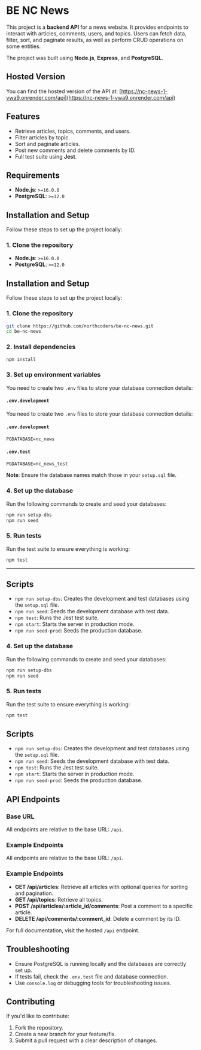 # BE NC News

This project is a **backend API** for a news website. It provides endpoints to interact with articles, comments, users, and topics. Users can fetch data, filter, sort, and paginate results, as well as perform CRUD operations on some entities.

The project was built using **Node.js**, **Express**, and **PostgreSQL**.



## Hosted Version



You can find the hosted version of the API at: [https://nc-news-1-vwa9.onrender.com/api](https://nc-news-1-vwa9.onrender.com/api)



## Features



- Retrieve articles, topics, comments, and users.
- Filter articles by topic.
- Sort and paginate articles.
- Post new comments and delete comments by ID.
- Full test suite using **Jest**.



## Requirements

- **Node.js**: `>=16.0.0`
- **PostgreSQL**: `>=12.0`



## Installation and Setup

Follow these steps to set up the project locally:

### 1. Clone the repository



- **Node.js**: `>=16.0.0`
- **PostgreSQL**: `>=12.0`



## Installation and Setup

Follow these steps to set up the project locally:

### 1. Clone the repository

```bash
git clone https://github.com/northcoders/be-nc-news.git
cd be-nc-news
```

### 2. Install dependencies



```bash
npm install
```

### 3. Set up environment variables

You need to create two `.env` files to store your database connection details:

#### `.env.development`


You need to create two `.env` files to store your database connection details:

#### `.env.development`

```
PGDATABASE=nc_news
```

#### `.env.test`



```
PGDATABASE=nc_news_test
```

**Note**: Ensure the database names match those in your `setup.sql` file.

### 4. Set up the database

Run the following commands to create and seed your databases:

```bash
npm run setup-dbs
npm run seed
```

### 5. Run tests

Run the test suite to ensure everything is working:

```bash
npm test
```

---

## Scripts

- `npm run setup-dbs`: Creates the development and test databases using the `setup.sql` file.
- `npm run seed`: Seeds the development database with test data.
- `npm test`: Runs the Jest test suite.
- `npm start`: Starts the server in production mode.
- `npm run seed-prod`: Seeds the production database.



### 4. Set up the database

Run the following commands to create and seed your databases:

```bash
npm run setup-dbs
npm run seed
```

### 5. Run tests

Run the test suite to ensure everything is working:

```bash
npm test
```



## Scripts

- `npm run setup-dbs`: Creates the development and test databases using the `setup.sql` file.
- `npm run seed`: Seeds the development database with test data.
- `npm test`: Runs the Jest test suite.
- `npm start`: Starts the server in production mode.
- `npm run seed-prod`: Seeds the production database.



## API Endpoints

### Base URL

All endpoints are relative to the base URL: `/api`.

### Example Endpoints


All endpoints are relative to the base URL: `/api`.

### Example Endpoints

- **GET /api/articles**: Retrieve all articles with optional queries for sorting and pagination.
- **GET /api/topics**: Retrieve all topics.
- **POST /api/articles/:article_id/comments**: Post a comment to a specific article.
- **DELETE /api/comments/:comment_id**: Delete a comment by its ID.

For full documentation, visit the hosted `/api` endpoint.



## Troubleshooting

- Ensure PostgreSQL is running locally and the databases are correctly set up.
- If tests fail, check the `.env.test` file and database connection.
- Use `console.log` or debugging tools for troubleshooting issues.



## Contributing

If you'd like to contribute:

1. Fork the repository.
2. Create a new branch for your feature/fix.
3. Submit a pull request with a clear description of changes.



